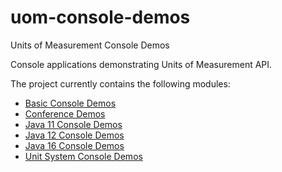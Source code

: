 uom-console-demos
=========

Units of Measurement Console Demos

Console applications demonstrating Units of Measurement API.

The project currently contains the following modules:

- [Basic Console Demos](basic)
- [Conference Demos](conference)
- [Java 11 Console Demos](java11)
- [Java 12 Console Demos](java12)
- [Java 16 Console Demos](java16)
- [Unit System Console Demos](systems)